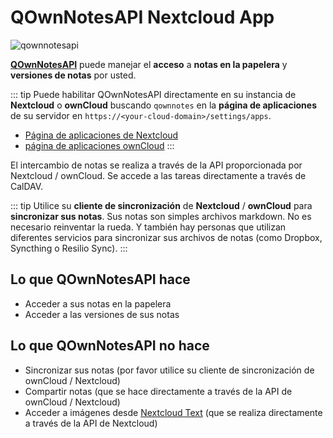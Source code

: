 # QOwnNotesAPI Nextcloud App

![qownnotesapi](/img/qownnotesapi.png)

[**QOwnNotesAPI**](https://github.com/pbek/qownnotesapi) puede manejar el **acceso** a **notas en la papelera** y **versiones de notas** por usted.

::: tip
Puede habilitar QOwnNotesAPI directamente en su instancia de **Nextcloud** o **ownCloud** buscando `qownnotes` en la **página de aplicaciones** de su servidor en `https://<your-cloud-domain>/settings/apps`.

- [Página de aplicaciones de Nextcloud](https://apps.nextcloud.com/apps/qownnotesapi)
- [página de aplicaciones ownCloud](https://marketplace.owncloud.com/apps/qownnotesapi)
:::

El intercambio de notas se realiza a través de la API proporcionada por Nextcloud / ownCloud. Se accede a las tareas directamente a través de CalDAV.

::: tip
Utilice su **cliente de sincronización** de **Nextcloud** / **ownCloud** para **sincronizar sus notas**. Sus notas son simples archivos markdown. No es necesario reinventar la rueda. Y también hay personas que utilizan diferentes servicios para sincronizar sus archivos de notas (como Dropbox, Syncthing o Resilio Sync).
:::

## Lo que QOwnNotesAPI hace

- Acceder a sus notas en la papelera
- Acceder a las versiones de sus notas

## Lo que QOwnNotesAPI no hace

- Sincronizar sus notas (por favor utilice su cliente de sincronización de ownCloud / Nextcloud)
- Compartir notas (que se hace directamente a través de la API de ownCloud / Nextcloud)
- Acceder a imágenes desde [Nextcloud Text](https://github.com/nextcloud/text) (que se realiza directamente a través de la API de Nextcloud)
